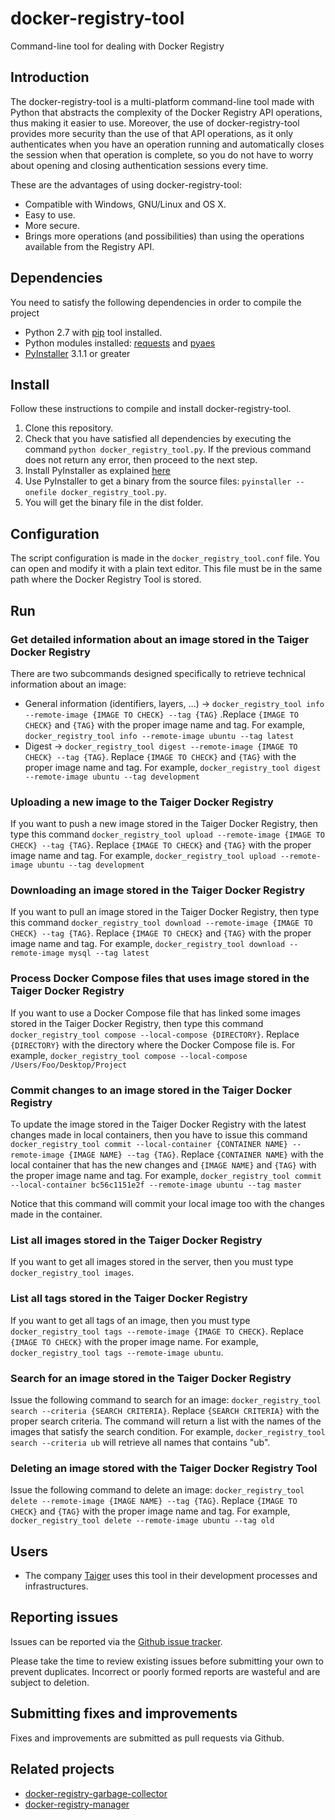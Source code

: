 # docker-registry-tool
Command-line tool for dealing with Docker Registry

## Introduction
The docker-registry-tool is a multi-platform command-line tool made with Python that abstracts the complexity of the Docker Registry API operations, thus making it easier to use. Moreover, the use of docker-registry-tool provides more security than the use of that API operations, as it only authenticates when you have an operation running and automatically closes the session when that operation is complete, so you do not have to worry about opening and closing authentication sessions every time.

These are the advantages of using docker-registry-tool:

* Compatible with Windows, GNU/Linux and OS X.
* Easy to use.
* More secure.
* Brings more operations (and possibilities) than using the operations available from the Registry API.

## Dependencies
You need to satisfy the following dependencies in order to compile the project 

* Python 2.7 with [pip](https://pip.pypa.io/en/stable/) tool installed.
* Python modules installed: [requests](http://docs.python-requests.org/en/master/) and [pyaes](https://github.com/ricmoo/pyaes)  
* [PyInstaller](http://www.pyinstaller.org) 3.1.1 or greater

## Install
Follow these instructions to compile and install docker-registry-tool.

1. Clone this repository.
2. Check that you have satisfied all dependencies by executing the command `python docker_registry_tool.py`. If the previous command does not return any error, then proceed to the next step.
3. Install PyInstaller as explained [here](http://pythonhosted.org/PyInstaller/)
4. Use PyInstaller to get a binary from the source files: `pyinstaller --onefile docker_registry_tool.py`.
5. You will get the binary file in the dist folder. 

## Configuration
The script configuration is made in the `docker_registry_tool.conf` file. You can open and modify it with a plain text editor. This file must be in the same path where the Docker Registry Tool is stored. 

## Run
### Get detailed information about an image stored in the Taiger Docker Registry
There are two subcommands designed specifically to retrieve technical information about an image:

* General information (identifiers, layers, ...) → `docker_registry_tool info --remote-image {IMAGE TO CHECK} --tag {TAG}` .Replace `{IMAGE TO CHECK}` and `{TAG}` with the proper image name and tag. For example, `docker_registry_tool info --remote-image ubuntu --tag latest`
* Digest → `docker_registry_tool digest --remote-image {IMAGE TO CHECK} --tag {TAG}`. Replace `{IMAGE TO CHECK}` and `{TAG}` with the proper image name and tag. For example, `docker_registry_tool digest --remote-image ubuntu --tag development`

### Uploading a new image to the Taiger Docker Registry
If you want to push a new image stored in the Taiger Docker Registry, then type this command `docker_registry_tool upload --remote-image {IMAGE TO CHECK} --tag {TAG}`. Replace `{IMAGE TO CHECK}` and `{TAG}` with the proper image name and tag. For example, `docker_registry_tool upload --remote-image ubuntu --tag development`

### Downloading an image stored in the Taiger Docker Registry
If you want to pull an image stored in the Taiger Docker Registry, then type this command `docker_registry_tool download --remote-image {IMAGE TO CHECK} --tag {TAG}`. Replace `{IMAGE TO CHECK}` and `{TAG}` with the proper image name and tag. For example, `docker_registry_tool download --remote-image mysql --tag latest`

### Process Docker Compose files that uses image stored in the Taiger Docker Registry
If you want to use a Docker Compose file that has linked some images stored in the Taiger Docker Registry, then type this command `docker_registry_tool compose --local-compose {DIRECTORY}`. Replace `{DIRECTORY}` with the directory where the Docker Compose file is. For example, `docker_registry_tool compose --local-compose /Users/Foo/Desktop/Project`

### Commit changes to an image stored in the Taiger Docker Registry
To update the image stored in the Taiger Docker Registry with the latest changes made in local containers, then you have to issue this command `docker_registry_tool commit --local-container {CONTAINER NAME} --remote-image {IMAGE NAME} --tag {TAG}`. Replace `{CONTAINER NAME}` with the local container that has the new changes and `{IMAGE NAME}` and `{TAG}` with the proper image name and tag. For example, `docker_registry_tool commit --local-container bc56c1151e2f --remote-image ubuntu --tag master`

Notice that this command will commit your local image too with the changes made in the container.

### List all images stored in the Taiger Docker Registry
If you want to get all images stored in the server, then you must type `docker_registry_tool images`.

### List all tags stored in the Taiger Docker Registry
If you want to get all tags of an image, then you must type `docker_registry_tool tags --remote-image {IMAGE TO CHECK}`. Replace `{IMAGE TO CHECK}` with the proper image name. For example, `docker_registry_tool tags --remote-image ubuntu`.

### Search for an image stored in the Taiger Docker Registry
Issue the following command to search for an image: `docker_registry_tool search --criteria {SEARCH CRITERIA}`. Replace `{SEARCH CRITERIA}` with the proper search criteria. The command will return a list with the names of the images that satisfy the search condition. For example, `docker_registry_tool search --criteria ub` will retrieve all names that contains "ub".

### Deleting an image stored with the  Taiger Docker Registry Tool
Issue the following command to delete an image: `docker_registry_tool delete --remote-image {IMAGE NAME} --tag {TAG}`. Replace `{IMAGE TO CHECK}` and `{TAG}` with the proper image name and tag. For example, `docker_registry_tool delete --remote-image ubuntu --tag old`

## Users
 * The company [Taiger](http://www.taiger.com) uses this tool in their development processes and infrastructures.


## Reporting issues
Issues can be reported via the [Github issue tracker](https://github.com/taigers/docker-registry-tool/issues).

Please take the time to review existing issues before submitting your own to prevent duplicates. Incorrect or poorly formed reports are wasteful and are subject to deletion.

## Submitting fixes and improvements
Fixes and improvements are submitted as pull requests via Github. 

## Related projects
 * [docker-registry-garbage-collector](https://github.com/taigers/docker-registry-garbage-collector)
 * [docker-registry-manager](https://github.com/taigers/docker-registry-manager)

